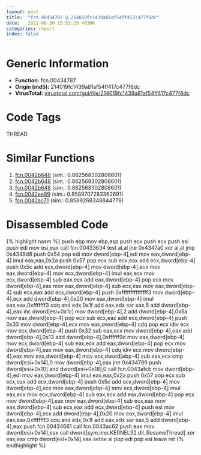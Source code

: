 ```yaml
---
layout: post
title:  "fcn.00434787 @ 214019fc1439a81af54ff417c477f8dc"
date:   2021-08-30 15:52:19 +0300
categories: report
index: false
---
```


# Generic Information
- **Function:** fcn.00434787
- **Origin (md5):** 214019fc1439a81af54ff417c477f8dc
- **VirusTotal:** [virustotal.com/gui/file/214019fc1439a81af54ff417c477f8dc][virustotal_ref]

# Code Tags
<span class="tag" id="THREAD">THREAD</span>


# Similar Functions

1. [fcn.0042b648][similar_1_ref] (sim.: 0.862568302808601)
2. [fcn.0042b648][similar_2_ref] (sim.: 0.862568302808601)
3. [fcn.0042b648][similar_3_ref] (sim.: 0.862568302808601)
4. [fcn.0042ee99][similar_4_ref] (sim.: 0.8589707283362691)
5. [fcn.0042ac71][similar_5_ref] (sim.: 0.8589268348844779)


# Disassembled Code

{% highlight nasm %}
push ebp
mov ebp,esp
push ecx
push ecx
push esi
push edi
mov esi,eax
call fcn.00433634
test al,al
jne 0x4347a0
xor al,al
jmp 0x4348d8
push 0x54
pop edi
mov dword[ebp-4],edi
mov eax,dword[ebp-4]
imul eax,eax,0x2a
push 0x57
pop ecx
sub ecx,eax
add ecx,dword[ebp-4]
push 0x5c
add ecx,dword[ebp-4]
mov dword[ebp-4],ecx
mov eax,dword[ebp-4]
mov ecx,dword[ebp-4]
imul eax,ecx
mov ecx,dword[ebp-4]
sub eax,ecx
add eax,dword[ebp-4]
pop ecx
mov dword[ebp-4],eax
mov eax,dword[ebp-4]
sub ecx,eax
mov eax,dword[ebp-4]
sub ecx,eax
add ecx,dword[ebp-4]
push 0xfffffffffffffff3
mov dword[ebp-4],ecx
add dword[ebp-4],0x20
mov eax,dword[ebp-4]
imul eax,eax,0xfffffff3
cdq 
and edx,0x1f
add eax,edx
sar eax,5
add dword[ebp-4],eax
inc dword[esi+0x1c]
mov dword[ebp-4],2
add dword[ebp-4],0x5a
mov eax,dword[ebp-4]
pop ecx
sub ecx,eax
add ecx,dword[ebp-4]
push 0x33
mov dword[ebp-4],ecx
mov eax,dword[ebp-4]
cdq 
pop ecx
idiv ecx
mov ecx,dword[ebp-4]
push 0x32
sub eax,ecx
mov dword[ebp-4],eax
add dword[ebp-4],0x13
add dword[ebp-4],0xffffff9d
mov eax,dword[ebp-4]
mov ecx,dword[ebp-4]
sub eax,ecx
add eax,dword[ebp-4]
pop ecx
mov dword[ebp-4],eax
mov eax,dword[ebp-4]
cdq 
idiv ecx
mov dword[ebp-4],eax
mov eax,dword[ebp-4]
mov ecx,dword[ebp-4]
sub eax,ecx
cmp dword[esi+0x14],0
mov dword[ebp-4],eax
jne 0x434799
push dword[esi+0x10]
and dword[esi+0x18],0
call fcn.0043afcb
mov dword[ebp-4],edi
mov eax,dword[ebp-4]
imul eax,eax,0x2a
push 0x57
pop ecx
sub ecx,eax
add ecx,dword[ebp-4]
push 0x5c
add ecx,dword[ebp-4]
mov dword[ebp-4],ecx
mov eax,dword[ebp-4]
mov ecx,dword[ebp-4]
imul eax,ecx
mov ecx,dword[ebp-4]
sub eax,ecx
add eax,dword[ebp-4]
pop ecx
mov dword[ebp-4],eax
mov eax,dword[ebp-4]
sub ecx,eax
mov eax,dword[ebp-4]
sub ecx,eax
add ecx,dword[ebp-4]
push esi
mov dword[ebp-4],ecx
add dword[ebp-4],0x20
mov eax,dword[ebp-4]
imul eax,eax,0xfffffff3
cdq 
and edx,0x1f
add eax,edx
sar eax,5
add dword[ebp-4],eax
push fcn.00434661
call fcn.0043ac62
push eax
mov dword[esi+0x14],eax
call dword[sym.imp.KERNEL32.dll_ResumeThread]
xor eax,eax
cmp dword[esi+0x14],eax
setne al
pop edi
pop esi
leave 
ret 
{% endhighlight %}


[similar_1_ref]: /report/fcn.0042b648@ab22d984f64f202bfb2e0f0e1f3a3f8f
[similar_2_ref]: /report/fcn.0042b648@d3ad46676721a96e1408ac558c298889
[similar_3_ref]: /report/fcn.0042b648@074a6a8502a27e18f8b5ea831bacabad
[similar_4_ref]: /report/fcn.0042ee99@f5b8476c36459986b226c45654aeb016
[similar_5_ref]: /report/fcn.0042ac71@3d7f25d788af3e7f7707a736ac852465
[virustotal_ref]: https://www.virustotal.com/gui/file/214019fc1439a81af54ff417c477f8dc